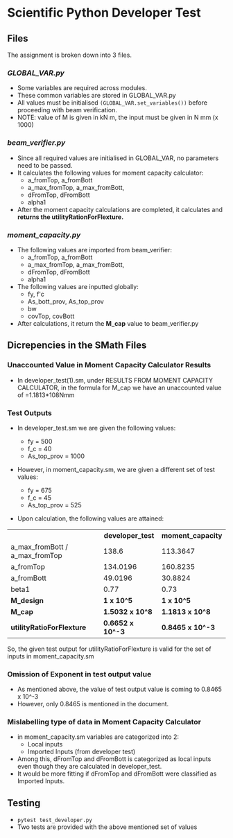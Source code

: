 # Scientific Python Developer Test

## Files
The assignment is broken down into 3 files. 

### _GLOBAL_VAR.py_

- Some variables are required across modules. 
- These common variables are stored in GLOBAL_VAR.py
- All values must be initialised `(GLOBAL_VAR.set_variables())` before proceeding with beam verification.
- NOTE: value of M is given in kN m, the input must be given in N mm (x 1000)

### _beam_verifier.py_

- Since all required values are initialised in GLOBAL_VAR, no parameters need to be passed.
- It calculates the following values for moment capacity calculator:
    - a_fromTop, a_fromBott
    - a_max_fromTop, a_max_fromBott,
    - dFromTop, dFromBott
    - alpha1
- After the moment capacity calculations are completed, it calculates and **returns the utilityRationForFlexture.**

### _moment_capacity.py_

- The following values are imported from beam_verifier:
    - a_fromTop, a_fromBott
    - a_max_fromTop, a_max_fromBott,
    - dFromTop, dFromBott
    - alpha1
- The following values are inputted globally:
    - fy, f'c
    - As_bott_prov, As_top_prov
    - bw
    - covTop, covBott
- After calculations, it return the **M_cap** value to beam_verifier.py


## Dicrepencies in the SMath Files

### Unaccounted Value in Moment Capacity Calculator Results
- In developer_test(1).sm, under RESULTS FROM MOMENT CAPACITY CALCULATOR, in the formula for M_cap we have an unaccounted value of =1.1813*108Nmm

### Test Outputs
- In developer_test.sm we are given the following values:
    - fy = 500
    - f_c = 40
    - As_top_prov = 1000

- However, in moment_capacity.sm, we are given a different set of test values:
    - fy = 675
    - f_c = 45
    - As_top_prov = 525

- Upon calculation, the following values are attained:
<table>
<tr>

<th></th>
<th>developer_test</th>
<th>moment_capacity</th>

</tr>

<tr>
<td>
a_max_fromBott / a_max_fromTop
</td>

<td>
138.6
</td>

<td>
113.3647
</td>

</tr>

<tr>
<td>
a_fromTop
</td>

<td>
134.0196
</td>

<td>
160.8235
</td>

</tr>

<tr>
<td>
a_fromBott
</td>

<td>
49.0196
</td>

<td>
30.8824
</td>

</tr>

<tr>
<td>
beta1
</td>

<td>
0.77
</td>

<td>
0.73
</td>

</tr>

<tr style="font-weight: bold;">
<td>
M_design
</td>

<td>
1 x 10^5
</td>

<td>
1 x 10^5
</td>

</tr>

<tr style="font-weight: bold;">
<td>
M_cap
</td>

<td>
1.5032 x 10^8
</td>

<td>
1.1813 x 10^8
</td>

</tr>

<tr style="font-weight: bold;">
<td>
utilityRatioForFlexture
</td>

<td>
0.6652 x 10^-3
</td>

<td>
0.8465 x 10^-3
</td>

</tr>

</table>

So, the given test output for utilityRatioForFlexture is valid for the set of inputs in moment_capacity.sm

### Omission of Exponent in test output value
- As mentioned above, the value of test output value is coming to 0.8465 x 10^-3
- However, only 0.8465 is mentioned in the document. 

### Mislabelling type of data in Moment Capacity Calculator
- in moment_capacity.sm variables are categorized into 2:
    - Local inputs
    - Imported Inputs (from developer test)
- Among this, dFromTop and dFromBott is categorized as local inputs even though they are calculated in developer_test.
- It would be more fitting if dFromTop and dFromBott were classified as Imported Inputs.

## Testing
- `pytest test_developer.py`
- Two tests are provided with the above mentioned set of values
